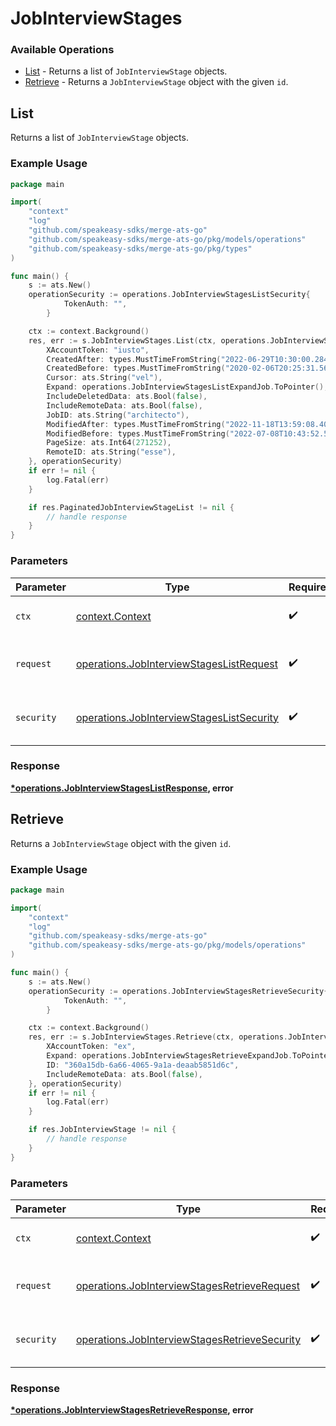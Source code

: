 # JobInterviewStages

### Available Operations

* [List](#list) - Returns a list of `JobInterviewStage` objects.
* [Retrieve](#retrieve) - Returns a `JobInterviewStage` object with the given `id`.

## List

Returns a list of `JobInterviewStage` objects.

### Example Usage

```go
package main

import(
	"context"
	"log"
	"github.com/speakeasy-sdks/merge-ats-go"
	"github.com/speakeasy-sdks/merge-ats-go/pkg/models/operations"
	"github.com/speakeasy-sdks/merge-ats-go/pkg/types"
)

func main() {
    s := ats.New()
    operationSecurity := operations.JobInterviewStagesListSecurity{
            TokenAuth: "",
        }

    ctx := context.Background()
    res, err := s.JobInterviewStages.List(ctx, operations.JobInterviewStagesListRequest{
        XAccountToken: "iusto",
        CreatedAfter: types.MustTimeFromString("2022-06-29T10:30:00.284Z"),
        CreatedBefore: types.MustTimeFromString("2020-02-06T20:25:31.567Z"),
        Cursor: ats.String("vel"),
        Expand: operations.JobInterviewStagesListExpandJob.ToPointer(),
        IncludeDeletedData: ats.Bool(false),
        IncludeRemoteData: ats.Bool(false),
        JobID: ats.String("architecto"),
        ModifiedAfter: types.MustTimeFromString("2022-11-18T13:59:08.408Z"),
        ModifiedBefore: types.MustTimeFromString("2022-07-08T10:43:52.536Z"),
        PageSize: ats.Int64(271252),
        RemoteID: ats.String("esse"),
    }, operationSecurity)
    if err != nil {
        log.Fatal(err)
    }

    if res.PaginatedJobInterviewStageList != nil {
        // handle response
    }
}
```

### Parameters

| Parameter                                                                                              | Type                                                                                                   | Required                                                                                               | Description                                                                                            |
| ------------------------------------------------------------------------------------------------------ | ------------------------------------------------------------------------------------------------------ | ------------------------------------------------------------------------------------------------------ | ------------------------------------------------------------------------------------------------------ |
| `ctx`                                                                                                  | [context.Context](https://pkg.go.dev/context#Context)                                                  | :heavy_check_mark:                                                                                     | The context to use for the request.                                                                    |
| `request`                                                                                              | [operations.JobInterviewStagesListRequest](../../models/operations/jobinterviewstageslistrequest.md)   | :heavy_check_mark:                                                                                     | The request object to use for the request.                                                             |
| `security`                                                                                             | [operations.JobInterviewStagesListSecurity](../../models/operations/jobinterviewstageslistsecurity.md) | :heavy_check_mark:                                                                                     | The security requirements to use for the request.                                                      |


### Response

**[*operations.JobInterviewStagesListResponse](../../models/operations/jobinterviewstageslistresponse.md), error**


## Retrieve

Returns a `JobInterviewStage` object with the given `id`.

### Example Usage

```go
package main

import(
	"context"
	"log"
	"github.com/speakeasy-sdks/merge-ats-go"
	"github.com/speakeasy-sdks/merge-ats-go/pkg/models/operations"
)

func main() {
    s := ats.New()
    operationSecurity := operations.JobInterviewStagesRetrieveSecurity{
            TokenAuth: "",
        }

    ctx := context.Background()
    res, err := s.JobInterviewStages.Retrieve(ctx, operations.JobInterviewStagesRetrieveRequest{
        XAccountToken: "ex",
        Expand: operations.JobInterviewStagesRetrieveExpandJob.ToPointer(),
        ID: "360a15db-6a66-4065-9a1a-deaab5851d6c",
        IncludeRemoteData: ats.Bool(false),
    }, operationSecurity)
    if err != nil {
        log.Fatal(err)
    }

    if res.JobInterviewStage != nil {
        // handle response
    }
}
```

### Parameters

| Parameter                                                                                                      | Type                                                                                                           | Required                                                                                                       | Description                                                                                                    |
| -------------------------------------------------------------------------------------------------------------- | -------------------------------------------------------------------------------------------------------------- | -------------------------------------------------------------------------------------------------------------- | -------------------------------------------------------------------------------------------------------------- |
| `ctx`                                                                                                          | [context.Context](https://pkg.go.dev/context#Context)                                                          | :heavy_check_mark:                                                                                             | The context to use for the request.                                                                            |
| `request`                                                                                                      | [operations.JobInterviewStagesRetrieveRequest](../../models/operations/jobinterviewstagesretrieverequest.md)   | :heavy_check_mark:                                                                                             | The request object to use for the request.                                                                     |
| `security`                                                                                                     | [operations.JobInterviewStagesRetrieveSecurity](../../models/operations/jobinterviewstagesretrievesecurity.md) | :heavy_check_mark:                                                                                             | The security requirements to use for the request.                                                              |


### Response

**[*operations.JobInterviewStagesRetrieveResponse](../../models/operations/jobinterviewstagesretrieveresponse.md), error**

